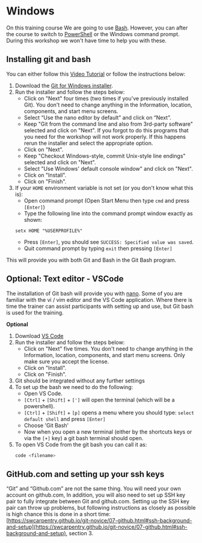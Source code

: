 # Windows

On this training course We are going to use
[Bash](https://en.wikipedia.org/wiki/Bash_(Unix_shell)). However, you can after
the course to switch to [PowerShell](https://en.wikipedia.org/wiki/PowerShell)
or the Windows command prompt. During this workshop we won't have time to help
you with these.

## Installing git and bash

You can either follow this [Video
Tutorial](https://www.youtube.com/watch?v=339AEqk9c-8) or follow the
instructions below:

1. Download the [Git for Windows installer](https://git-for-windows.github.io/).
1. Run the installer and follow the steps below:
   - Click on "Next" four times (two times if you've previously installed Git).
     You don't need to change anything in the Information, location, components,
     and start menu screens.
   - Select “Use the nano editor by default” and click on “Next”.
   - Keep "Git from the command line and also from 3rd-party software" selected and click on
     "Next". If you forgot to do this programs that you need for the workshop
     will not work properly. If this happens rerun the installer and select the
     appropriate option.
   - Click on "Next".
   - Keep "Checkout Windows-style, commit Unix-style line endings" selected and click on "Next".
   - Select "Use Windows' default console window" and click on "Next".
   - Click on "Install".
   - Click on "Finish".
1. If your `HOME` environment variable is not set (or you don't know what this is):
   - Open command prompt (Open Start Menu then type `cmd` and press `[Enter]`)
   - Type the following line into the command prompt window exactly as shown:
   ```
   setx HOME "%USERPROFILE%"
   ```
   - Press `[Enter]`, you should see `SUCCESS: Specified value was saved`.
   - Quit command prompt by typing `exit` then pressing `[Enter]`

This will provide you with both Git and Bash in the Git Bash program.

## Optional: Text editor - VSCode

The installation of Git bash will provide you with
[nano](https://www.nano-editor.org/). Some of you are familiar with the vi / vim editor and the VS Code application. Where there is time the trainer can assist participants with setting up and use, but Git bash is used for the training.

**Optional**
1. Download [VS Code](https://code.visualstudio.com/docs/?dv=win64user)
1. Run the installer and follow the steps below:
   - Click on "Next" five times. You don't need to change anything in the
     Information, location, components, and start menu screens. Only make sure you
     accept the license.
   - Click on "Install".
   - Click on "Finish".
1. Git should be integrated without any further settings
1. To set up the bash we need to do the following:
   - Open VS Code.
   - `[Ctrl]` + `[Shift]` + `[']` will open the terminal (which will be a
     powershell).
   - `[Ctrl]` + `[Shift]` + `[p]` opens a menu where you should type: `select
     default shell` and press `[Enter]`
   - Choose 'Git Bash'
   - Now when you open a new terminal (either by the shortcuts keys or via the
     `[+]` key) a git bash terminal should open.
1. To open VS Code from the git bash you can call it as:
   ```bash
   code <filename>
   ```
## GitHub.com and setting up your ssh keys

“Git” and “Github.com” are not the same thing. You will need your own account on github.com, In addition, you will also need to set up SSH key pair to fully integrate between Git and github.com. Setting up the SSH key pair can throw up problems, but following instructions as closely as possible is high chance this is done in a short time: [https://swcarpentry.github.io/git-novice/07-github.html#ssh-background-and-setup](https://swcarpentry.github.io/git-novice/07-github.html#ssh-background-and-setup), section 3.
